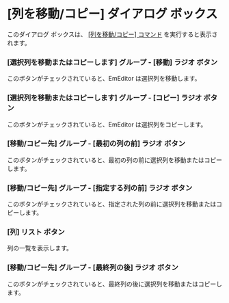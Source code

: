 # \[列を移動/コピー\] ダイアログ ボックス

このダイアログ ボックスは、 [\[列を移動/コピー\] コマンド](../../cmd/edit/move_column) を実行すると表示されます。

### \[選択列を移動またはコピーします\] グループ \- \[移動\] ラジオ ボタン

このボタンがチェックされていると、EmEditor は選択列を移動します。

### \[選択列を移動またはコピーします\] グループ \- \[コピー\] ラジオ ボタン

このボタンがチェックされていると、EmEditor は選択列をコピーします。

### \[移動/コピー先\] グループ \- \[最初の列の前\] ラジオ ボタン

このボタンがチェックされていると、最初の列の前に選択列を移動またはコピーします。

### \[移動/コピー先\] グループ \- \[指定する列の前\] ラジオ ボタン

このボタンがチェックされていると、指定された列の前に選択列を移動またはコピーします。

### \[列\] リスト ボタン

列の一覧を表示します。

### \[移動/コピー先\] グループ \- \[最終列の後\] ラジオ ボタン

このボタンがチェックされていると、最終列の後に選択列を移動またはコピーします。
